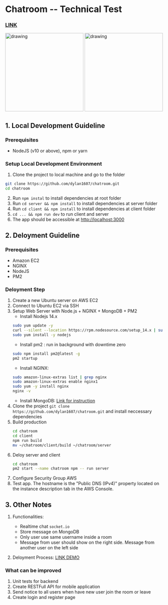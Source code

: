 # Chatroom -- Technical Test

### [LINK](https://roomchat-realtime.herokuapp.com/)

<p>
<img src="https://user-images.githubusercontent.com/67869620/133590266-32b62035-edef-4c8b-9f0f-09c63814dba9.jpg" alt="drawing" width="250"/>

<img src="https://user-images.githubusercontent.com/67869620/133590291-bc64e279-c5b2-4661-b751-d9572cf2b081.jpg" alt="drawing" width="250"/>
</p>

## 1. Local Development Guideline

### Prerequisites

- NodeJS (v10 or above), npm or yarn

### Setup Local Development Environment

1. Clone the project to local machine and go to the folder

```bash
git clone https://github.com/dylan1607/chatroom.git
cd chatroom
```

2. Run `npm instal` to install dependencies at root folder
3. Run `cd server && npm install` to install dependencies at server folder
4. Run `cd client && npm install` to install dependencies at client folder
5. `cd ... && npm run dev` to run client and server
6. The app should be accessible at [http://localhost:3000](http://localhost:3000)

## 2. Deloyment Guideline

### Prerequisites

- Amazon EC2
- NGINX
- NodeJS
- PM2

### Deloyment Step

1. Create a new Ubuntu server on AWS EC2
2. Connect to Ubuntu EC2 via SSH
3. Setup Web Server with Node.js + NGINX + MongoDB + PM2
   - Install Nodejs 14.x
   ```bash
   sudo yum update -y
   curl --silent --location https://rpm.nodesource.com/setup_14.x | sudo bash -
   sudo yum install -y nodejs
   ```
   - Install pm2 : run in background with downtime zero
   ```bash
   sudo npm install pm2@latest -g
   pm2 startup
   ```
   - Install NGINX:
   ```bash
   sudo amazon-linux-extras list | grep nginx
   sudo amazon-linux-extras enable nginx1
   sudo yum -y install nginx
   nginx -v
   ```
   - Install MongoDB: [Link for instruction](https://docs.mongodb.com/manual/tutorial/install-mongodb-on-amazon/)
4. Clone the project `git clone https://github.com/dylan1607/chatroom.git` and install neccessary dependencies
5. Build production
   ```bash
   cd chatroom
   cd client
   npm run build
   mv ~/chatroom/client/build ~/chatroom/server
   ```
6. Deloy server and client
   ```bash
   cd chatroom
   pm2 start --name chatroom npm -- run server
   ```
7. Configure Security Group AWS
8. Test app. The hostname is the "Public DNS (IPv4)" property located on the instance description tab in the AWS Console.

## 3. Other Notes

1. Functionalities:

   - Realtime chat `socket.io`
   - Store message on MongoDB
   - Only user use same username inside a room
   - Message from user should show on the right side. Message from another user on the left side

2. Deloyment Process:
   [LINK DEMO](https://roomchat-realtime.herokuapp.com/)

### What can be improved

1. Unit tests for backend
2. Create RESTFull API for mobile application
3. Send notice to all users when have new user join the room or leave
4. Create login and register page
